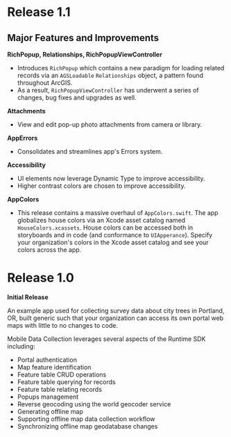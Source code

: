 # Release 1.1

## Major Features and Improvements

**RichPopup, Relationships, RichPopupViewController**

- Introduces `RichPopup` which contains a new paradigm for loading related records via an `AGSLoadable` `Relationships` object, a pattern found throughout ArcGIS.
- As a result, `RichPopupViewController` has underwent a series of changes, bug fixes and upgrades as well.

**Attachments**

- View and edit pop-up photo attachments from camera or library.

**AppErrors**

- Consolidates and streamlines app's Errors system.

**Accessibility**

- UI elements now leverage Dynamic Type to improve accessibility.
- Higher contrast colors are chosen to improve accessibility.

**AppColors**

- This release contains a massive overhaul of `AppColors.swift`. The app globalizes house colors via an Xcode asset catalog named `HouseColors.xcassets`. House colors can be accessed both in storyboards and in code (and conformance to `UIApperance`). Specify your organization's colors in the Xcode asset catalog and see your colors across the app.

# Release 1.0

**Initial Release**

An example app used for collecting survey data about city trees in Portland, OR, built generic such that your organization can access its own portal web maps with little to no changes to code.

Mobile Data Collection leverages several aspects of the Runtime SDK including:

- Portal authentication
- Map feature identification
- Feature table CRUD operations
- Feature table querying for records
- Feature table relating records
- Popups management
- Reverse geocoding using the world geocoder service
- Generating offline map
- Supporting offline map data collection workflow
- Synchronizing offline map geodatabase changes
